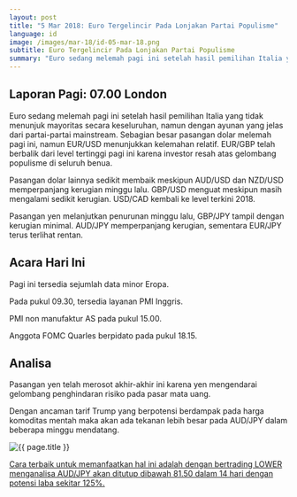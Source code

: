 ```yaml
---
layout: post
title: "5 Mar 2018: Euro Tergelincir Pada Lonjakan Partai Populisme"
language: id
image: /images/mar-18/id-05-mar-18.png
subtitle: Euro Tergelincir Pada Lonjakan Partai Populisme
summary: "Euro sedang melemah pagi ini setelah hasil pemilihan Italia yang tidak menunjuk mayoritas secara keseluruhan, namun dengan ayunan yang jelas dari partai-partai mainstream. Sebagian besar pasangan dolar melemah pagi ini, namun EUR/USD menunjukkan kelemahan relatif"
---
```

## Laporan Pagi: 07.00 London

Euro sedang melemah pagi ini setelah hasil pemilihan Italia yang tidak menunjuk mayoritas secara keseluruhan, namun dengan ayunan yang jelas dari partai-partai mainstream. Sebagian besar pasangan dolar melemah pagi ini, namun EUR/USD menunjukkan kelemahan relatif. EUR/GBP telah berbalik dari level tertinggi pagi ini karena investor resah atas gelombang populisme di seluruh benua.

Pasangan dolar lainnya sedikit membaik meskipun AUD/USD dan NZD/USD memperpanjang kerugian minggu lalu. GBP/USD menguat meskipun masih mengalami sedikit kerugian. USD/CAD kembali ke level terkini 2018.

Pasangan yen melanjutkan penurunan minggu lalu, GBP/JPY tampil dengan kerugian minimal. AUD/JPY memperpanjang kerugian, sementara EUR/JPY terus terlihat rentan.

## Acara Hari Ini

Pagi ini tersedia sejumlah data minor Eropa.

Pada pukul 09.30, tersedia layanan PMI Inggris.

PMI non manufaktur AS pada pukul 15.00.

Anggota FOMC Quarles berpidato pada pukul 18.15.

## Analisa

Pasangan yen telah merosot akhir-akhir ini karena yen mengendarai gelombang penghindaran risiko pada pasar mata uang.

Dengan ancaman tarif Trump yang berpotensi berdampak pada harga komoditas mentah maka akan ada tekanan lebih besar pada AUD/JPY dalam beberapa minggu mendatang.

<img src="{{ site.url }}/images/mar-18/id-05-mar-18.png" alt="{{ page.title }}" title="{{ page.title }}">

<a href="%LINK%%?currency=USD&market=forex&underlying=frxAUDJPY&formname=higherlower&duration_amount=14&duration_units=d&amount=10&amount_type=payout&expiry_type=duration&barrier=81.50" target="_blank">Cara terbaik untuk memanfaatkan hal ini adalah dengan bertrading LOWER menganalisa AUD/JPY akan ditutup dibawah 81.50 dalam 14 hari dengan potensi laba sekitar 125%.</a>
